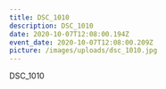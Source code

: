 ```yaml
---
title: DSC_1010
description: DSC_1010
date: 2020-10-07T12:08:00.194Z
event_date: 2020-10-07T12:08:00.209Z
picture: /images/uploads/dsc_1010.jpg
---
```

DSC_1010